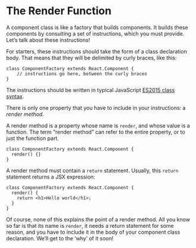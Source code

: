 # The Render Function

A component class is like a factory that builds components. It builds these components by consulting a set of instructions, which you must provide. Let’s talk about these instructions!

For starters, these instructions should take the form of a class declaration body. That means that they will be delimited by curly braces, like this:

```
class ComponentFactory extends React.Component {
    // instructions go here, between the curly braces
}
```

The instructions should be written in typical JavaScript [ES2015 class syntax](http://exploringjs.com/es6/ch_classes.html).

There is only one property that you have to include in your instructions: a *render method*.

A render method is a property whose name is `render`, and whose value is a function. The term “render method” can refer to the entire property, or to just the function part.

```
class ComponentFactory extends React.Component {
  render() {}
}
```

A render method must contain a `return` statement. Usually, this `return` statement returns a JSX expression:

```
class ComponentFactory extends React.Component {
  render() {
    return <h1>Hello world</h1>;
  }
}
```

Of course, none of this explains the point of a render method. All you know so far is that its name is `render`, it needs a return statement for some reason, and you have to include it in the body of your component class declaration. We’ll get to the ‘why’ of it soon!